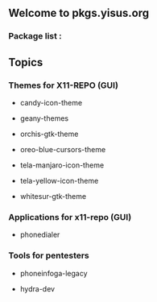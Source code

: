 ## Welcome to pkgs.yisus.org 

### Package list :

## Topics

### Themes for X11-REPO (GUI) 

- candy-icon-theme

- geany-themes

- orchis-gtk-theme

- oreo-blue-cursors-theme

- tela-manjaro-icon-theme

- tela-yellow-icon-theme

- whitesur-gtk-theme

### Applications for x11-repo (GUI)

- phonedialer 

### Tools for pentesters

- phoneinfoga-legacy

- hydra-dev 
